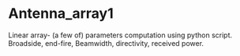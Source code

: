 # Antenna_array1
Linear array- (a few of) parameters computation using python script. Broadside, end-fire, Beamwidth, directivity, received power.
